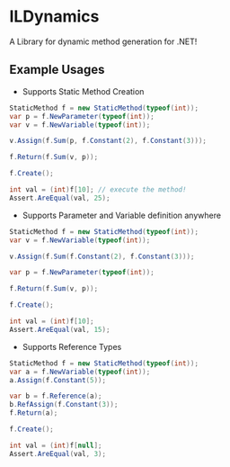 # ILDynamics
A Library for dynamic method generation for .NET!

## Example Usages
- Supports Static Method Creation
```csharp
StaticMethod f = new StaticMethod(typeof(int));
var p = f.NewParameter(typeof(int));
var v = f.NewVariable(typeof(int));

v.Assign(f.Sum(p, f.Constant(2), f.Constant(3)));

f.Return(f.Sum(v, p));

f.Create();

int val = (int)f[10]; // execute the method!
Assert.AreEqual(val, 25);
```

- Supports Parameter and Variable definition anywhere 
```csharp
StaticMethod f = new StaticMethod(typeof(int));
var v = f.NewVariable(typeof(int));

v.Assign(f.Sum(f.Constant(2), f.Constant(3)));

var p = f.NewParameter(typeof(int));

f.Return(f.Sum(v, p));

f.Create();

int val = (int)f[10];
Assert.AreEqual(val, 15);
```

- Supports Reference Types
```csharp
StaticMethod f = new StaticMethod(typeof(int));
var a = f.NewVariable(typeof(int));
a.Assign(f.Constant(5));

var b = f.Reference(a);
b.RefAssign(f.Constant(3));
f.Return(a);

f.Create();

int val = (int)f[null];
Assert.AreEqual(val, 3);
```
